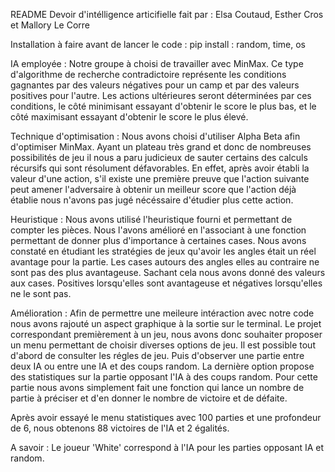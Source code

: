 README Devoir d'intélligence articifielle
fait par : Elsa Coutaud, Esther Cros et Mallory Le Corre

Installation à faire avant de lancer le code : 
pip install : random, time, os

IA employée : 
Notre groupe à choisi de travailler avec MinMax. Ce type d'algorithme de recherche contradictoire représente les conditions gagnantes par des valeurs négatives pour un camp et par des valeurs positives pour l'autre. Les actions ultérieures seront déterminées par ces conditions, le côté minimisant essayant d'obtenir le score le plus bas, et le côté maximisant essayant d'obtenir le score le plus élevé.

Technique d'optimisation : 
Nous avons choisi d'utiliser Alpha Beta afin d'optimiser MinMax. Ayant un plateau très grand et donc de nombreuses possibilités de jeu il nous a paru judicieux de sauter certains des calculs récursifs qui sont résolument défavorables. 
En effet, après avoir établi la valeur d'une action, s'il existe une première preuve que l'action suivante peut amener l'adversaire à obtenir un meilleur score que l'action déjà établie nous n'avons pas jugé nécéssaire d'étudier plus cette action.

Heuristique : 
Nous avons utilisé l'heuristique fourni et permettant de compter les pièces. Nous l'avons amélioré en l'associant à une fonction permettant de donner plus d'importance à certaines cases. Nous avons constaté en étudiant les stratégies de jeux qu'avoir les angles était un réel avantage pour la partie. Les cases autours des angles elles au contraire ne sont pas des plus avantageuse. Sachant cela nous avons donné des valeurs aux cases. Positives lorsqu'elles sont avantageuse et négatives lorsqu'elles ne le sont pas. 

Amélioration : 
Afin de permettre une meileure intéraction avec notre code nous avons rajouté un aspect graphique à la sortie sur le terminal.
Le projet correspondant premièrement à un jeu, nous avons donc souhaiter proposer un menu permettant de choisir diverses options de jeu. 
Il est possible tout d'abord de consulter les régles de jeu. Puis d'observer une partie entre deux IA ou entre une IA et des coups random.
La dernière option propose des statistiques sur la partie opposant l'IA à des coups random. Pour cette partie nous avons simplement fait une fonction qui lance un nombre de partie à préciser et d'en donner le nombre de victoire et de défaite. 

Après avoir essayé le menu statistiques avec 100 parties et une profondeur de 6, nous obtenons 88 victoires de l'IA et 2 égalités. 

A savoir : Le joueur 'White' correspond à l'IA pour les parties opposant IA et random. 
